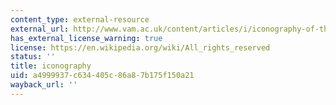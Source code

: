 ```yaml
---
content_type: external-resource
external_url: http://www.vam.ac.uk/content/articles/i/iconography-of-the-buddha/
has_external_license_warning: true
license: https://en.wikipedia.org/wiki/All_rights_reserved
status: ''
title: iconography
uid: a4999937-c634-405c-86a8-7b175f150a21
wayback_url: ''
---
```

